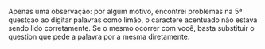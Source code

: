 Apenas uma observação: por algum motivo, encontrei problemas na 5ª questçao ao digitar palavras como limão, o caractere acentuado não
estava sendo lido corretamente. Se o mesmo ocorrer com você, basta substituir o question que pede a palavra por a mesma diretamente.